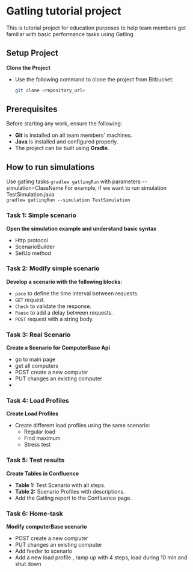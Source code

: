 # Gatling tutorial project

This is tutorial project for education purposes to help team members get familiar with basic performance tasks using Gatling

## Setup Project
**Clone the Project**
   - Use the following command to clone the project from Bitbucket:
     ```bash
     git clone <repository_url>
     ```

## Prerequisites
Before starting any work, ensure the following:
- **Git** is installed on all team members' machines.
- **Java** is installed and configured properly.
- The project can be built using **Gradle**.

## How to run simulations
Use gatling tasks `gradlew gatlingRun` with parameters --simulation=ClassName
For example, if we want to run simulation TestSimulation.java  
`gradlew gatlingRun --simulation TestSimulation`
### Task 1: Simple scenario
**Open the simulation example and understand basic syntax**  
   - Http protocol
   - ScenarioBuilder
   - SetUp method

### Task 2: Modify simple scenario
**Develop a scenario with the following blocks:**  
- `pace` to define the time interval between requests.  
- `GET` request.  
- `Check` to validate the response.  
- `Pause` to add a delay between requests.  
- `POST` request with a string body.

### Task 3: Real Scenario
**Create a Scenario for ComputerBase Api**
- go to main page
- get all computers 
- POST create a new computer
- PUT changes an existing computer
- 
### Task 4: Load Profiles
**Create Load Profiles**
   - Create different load profiles using the same scenario:
      - Regular load 
      - Find maximum 
      - Stress test 

### Task 5: Test results
**Create Tables in Confluence**
   - **Table 1:** Test Scenario with all steps.
   - **Table 2:** Scenario Profiles with descriptions.
   - Add the Gatling report to the Confluence page.

### Task 6: Home-task
**Modify computerBase scenario**
- POST create a new computer
- PUT changes an existing computer
- Add feeder to scenario  
- Add a new load profile , ramp up with 4 steps, load during 10 min and shut down 

